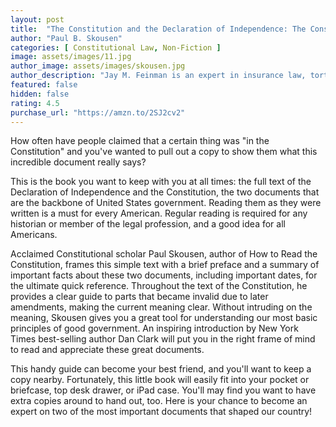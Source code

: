 ```yaml
---
layout: post
title:  "The Constitution and the Declaration of Independence: The Constitution of the United States of America"
author: "Paul B. Skousen"
categories: [ Constitutional Law, Non-Fiction ]
image: assets/images/11.jpg
author_image: assets/images/skousen.jpg
author_description: "Jay M. Feinman is an expert in insurance law, torts, and contract law. The recipient of numerous teaching awards,he’s also written seven books and more than 60 scholarly articles."
featured: false
hidden: false
rating: 4.5
purchase_url: "https://amzn.to/2SJ2cv2"
---
```


How often have people claimed that a certain thing was "in the Constitution" and you've wanted to pull out a copy to show them what this incredible document really says?

This is the book you want to keep with you at all times: the full text of the Declaration of Independence and the Constitution, the two documents that are the backbone of United States government. Reading them as they were written is a must for every American. Regular reading is required for any historian or member of the legal profession, and a good idea for all Americans.

Acclaimed Constitutional scholar Paul Skousen, author of How to Read the Constitution, frames this simple text with a brief preface and a summary of important facts about these two documents, including important dates, for the ultimate quick reference. Throughout the text of the Constitution, he provides a clear guide to parts that became invalid due to later amendments, making the current meaning clear. Without intruding on the meaning, Skousen gives you a great tool for understanding our most basic principles of good government. An inspiring introduction by New York Times best-selling author Dan Clark will put you in the right frame of mind to read and appreciate these great documents.

This handy guide can become your best friend, and you'll want to keep a copy nearby. Fortunately, this little book will easily fit into your pocket or briefcase, top desk drawer, or iPad case. You'll may find you want to have extra copies around to hand out, too. Here is your chance to become an expert on two of the most important documents that shaped our country!